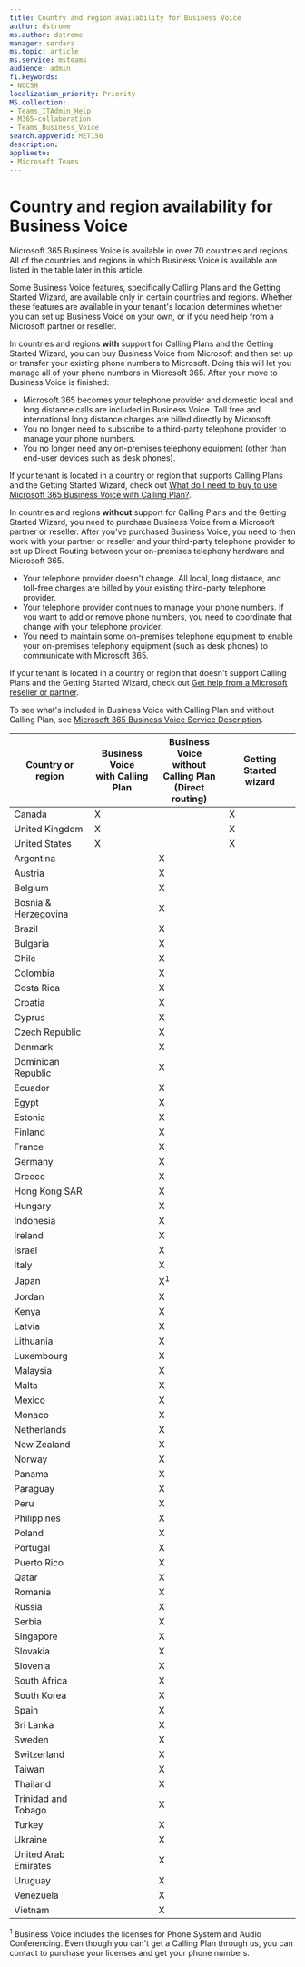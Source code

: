 ```yaml
---
title: Country and region availability for Business Voice
author: dstrome 
ms.author: dstrome
manager: serdars
ms.topic: article
ms.service: msteams
audience: admin
f1.keywords:
- NOCSH
localization_priority: Priority
MS.collection: 
- Teams_ITAdmin_Help
- M365-collaboration
- Teams_Business_Voice
search.appverid: MET150
description: 
appliesto: 
- Microsoft Teams
---
```


# Country and region availability for Business Voice

Microsoft 365 Business Voice is available in over 70 countries and regions. All of the countries and regions in which Business Voice is available are listed in the table later in this article.

Some Business Voice features, specifically Calling Plans and the Getting Started Wizard, are available only in certain countries and regions. Whether these features are available in your tenant's location determines whether you can set up Business Voice on your own, or if you need help from a Microsoft partner or reseller.

In countries and regions **with** support for Calling Plans and the Getting Started Wizard, you can buy Business Voice from Microsoft and then set up or transfer your existing phone numbers to Microsoft. Doing this will let you manage all of your phone numbers in Microsoft 365. After your move to Business Voice is finished:

- Microsoft 365 becomes your telephone provider and domestic local and long distance calls are included in Business Voice.  Toll free and international long distance charges are billed directly by Microsoft.
- You no longer need to subscribe to a third-party telephone provider to manage your phone numbers.
- You no longer need any on-premises telephony equipment (other than end-user devices such as desk phones).

If your tenant is located in a country or region that supports Calling Plans and the Getting Started Wizard, check out [What do I need to buy to use Microsoft 365 Business Voice with Calling Plan?](what-to-buy.md).

In countries and regions **without** support for Calling Plans and the Getting Started Wizard, you need to purchase Business Voice from a Microsoft partner or reseller. After you've purchased Business Voice, you need to then work with your partner or reseller and your third-party telephone provider to set up Direct Routing between your on-premises telephony hardware and Microsoft 365.

- Your telephone provider doesn't change. All local, long distance, and toll-free charges are billed by your existing third-party telephone provider.
- Your telephone provider continues to manage your phone numbers. If you want to add or remove phone numbers, you need to coordinate that change with your telephone provider.
- You need to maintain some on-premises telephone equipment to enable your on-premises telephony equipment (such as desk phones) to communicate with Microsoft 365.

If your tenant is located in a country or region that doesn't support Calling Plans and the Getting Started Wizard, check out [Get help from a Microsoft reseller or partner](reseller-partner-support.md).

To see what's included in Business Voice with Calling Plan and without Calling Plan, see [Microsoft 365 Business Voice Service Description](https://docs.microsoft.com/office365/servicedescriptions/microsoft-365-business-voice-service-description).


| Country or region    | Business Voice<br> with Calling Plan | Business Voice<br> without Calling Plan<br>(Direct routing) | Getting Started wizard |
|----------------------|--------------------------------------|-----------------------------------------|------------------------|
| Canada               | X                                    |                                         | X                      |
| United Kingdom       | X                                    |                                         | X                      |
| United States        | X                                    |                                         | X                      |
| Argentina            |                                      | X                                       |                        |
| Austria              |                                      | X                                       |                        |
| Belgium              |                                      | X                                       |                        |
| Bosnia & Herzegovina |                                      | X                                       |                        |
| Brazil               |                                      | X                                       |                        |
| Bulgaria             |                                      | X                                       |                        |
| Chile                |                                      | X                                       |                        |
| Colombia             |                                      | X                                       |                        |
| Costa Rica           |                                      | X                                       |                        |
| Croatia              |                                      | X                                       |                        |
| Cyprus               |                                      | X                                       |                        |
| Czech Republic       |                                      | X                                       |                        |
| Denmark              |                                      | X                                       |                        |
| Dominican Republic   |                                      | X                                       |                        |
| Ecuador              |                                      | X                                       |                        |
| Egypt                |                                      | X                                       |                        |
| Estonia              |                                      | X                                       |                        |
| Finland              |                                      | X                                       |                        |
| France               |                                      | X                                       |                        |
| Germany              |                                      | X                                       |                        |
| Greece               |                                      | X                                       |                        |
| Hong Kong SAR        |                                      | X                                       |                        |
| Hungary              |                                      | X                                       |                        |
| Indonesia            |                                      | X                                       |                        |
| Ireland              |                                      | X                                       |                        |
| Israel               |                                      | X                                       |                        |
| Italy                |                                      | X                                       |                        |
| Japan                |                                      | X<sup>1</sup>                           |                        |
| Jordan               |                                      | X                                       |                        |
| Kenya                |                                      | X                                       |                        |
| Latvia               |                                      | X                                       |                        |
| Lithuania            |                                      | X                                       |                        |
| Luxembourg           |                                      | X                                       |                        |
| Malaysia             |                                      | X                                       |                        |
| Malta                |                                      | X                                       |                        |
| Mexico               |                                      | X                                       |                        |
| Monaco               |                                      | X                                       |                        |
| Netherlands          |                                      | X                                       |                        |
| New Zealand          |                                      | X                                       |                        |
| Norway               |                                      | X                                       |                        |
| Panama               |                                      | X                                       |                        |
| Paraguay             |                                      | X                                       |                        |
| Peru                 |                                      | X                                       |                        |
| Philippines          |                                      | X                                       |                        |
| Poland               |                                      | X                                       |                        |
| Portugal             |                                      | X                                       |                        |
| Puerto Rico          |                                      | X                                       |                        |
| Qatar                |                                      | X                                       |                        |
| Romania              |                                      | X                                       |                        |
| Russia               |                                      | X                                       |                        |
| Serbia               |                                      | X                                       |                        |
| Singapore            |                                      | X                                       |                        |
| Slovakia             |                                      | X                                       |                        |
| Slovenia             |                                      | X                                       |                        |
| South Africa         |                                      | X                                       |                        |
| South Korea          |                                      | X                                       |                        |
| Spain                |                                      | X                                       |                        |
| Sri Lanka            |                                      | X                                       |                        |
| Sweden               |                                      | X                                       |                        |
| Switzerland          |                                      | X                                       |                        |
| Taiwan               |                                      | X                                       |                        |
| Thailand             |                                      | X                                       |                        |
| Trinidad and Tobago  |                                      | X                                       |                        |
| Turkey               |                                      | X                                       |                        |
| Ukraine              |                                      | X                                       |                        |
| United Arab Emirates |                                      | X                                       |                        |
| Uruguay              |                                      | X                                       |                        |
| Venezuela            |                                      | X                                       |                        |
| Vietnam              |                                      | X                                       |                        |

<sup>1</sup> Business Voice includes the licenses for Phone System and Audio Conferencing. Even though you can't get a Calling Plan through us, you can contact <Softbank> to purchase your licenses and get your phone numbers.
